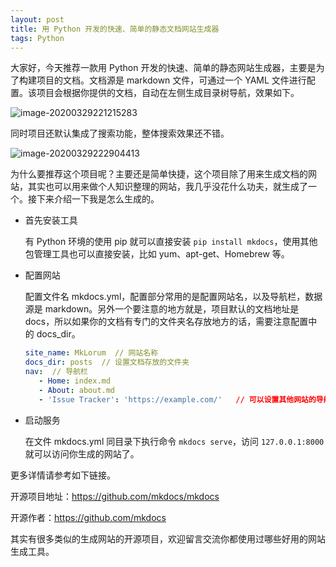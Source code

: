 ```yaml
---
layout: post
title: 用 Python 开发的快速、简单的静态文档网站生成器
tags: Python
---
```


大家好，今天推荐一款用 Python 开发的快速、简单的静态网站生成器，主要是为了构建项目的文档。文档源是 markdown 文件，可通过一个 YAML 文件进行配置。该项目会根据你提供的文档，自动在左侧生成目录树导航，效果如下。

![image-20200329221215283](https://raw.githubusercontent.com/ZhuPeng/pic/master/images/compress_image-20200329221215283.png)

同时项目还默认集成了搜索功能，整体搜索效果还不错。

![image-20200329222904413](https://raw.githubusercontent.com/ZhuPeng/pic/master/images/compress_image-20200329222904413.png)

为什么要推荐这个项目呢？主要还是简单快捷，这个项目除了用来生成文档的网站，其实也可以用来做个人知识整理的网站，我几乎没花什么功夫，就生成了一个。接下来介绍一下我是怎么生成的。

* 首先安装工具

  有 Python 环境的使用 pip 就可以直接安装 `pip install mkdocs`，使用其他包管理工具也可以直接安装，比如 yum、apt-get、Homebrew 等。

* 配置网站

  配置文件名 mkdocs.yml，配置部分常用的是配置网站名，以及导航栏，数据源是 markdown。另外一个要注意的地方就是，项目默认的文档地址是 docs，所以如果你的文档有专门的文件夹名存放地方的话，需要注意配置中的 docs_dir。

  ```yaml
  site_name: MkLorum  // 网站名称
  docs_dir: posts  // 设置文档存放的文件夹
  nav:  // 导航栏
     - Home: index.md
     - About: about.md
     - 'Issue Tracker': 'https://example.com/'   // 可以设置其他网站的导航
  ```

* 启动服务

  在文件 mkdocs.yml 同目录下执行命令 `mkdocs serve`，访问 `127.0.0.1:8000` 就可以访问你生成的网站了。

更多详情请参考如下链接。

开源项目地址：https://github.com/mkdocs/mkdocs

开源作者：https://github.com/mkdocs

其实有很多类似的生成网站的开源项目，欢迎留言交流你都使用过哪些好用的网站生成工具。
